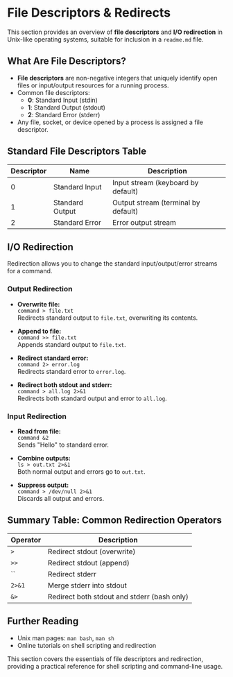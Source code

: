 # File Descriptors & Redirects

This section provides an overview of **file descriptors** and **I/O redirection** in Unix-like operating systems, suitable for inclusion in a `readme.md` file.

## What Are File Descriptors?

- **File descriptors** are non-negative integers that uniquely identify open files or input/output resources for a running process.
- Common file descriptors:
  - **0**: Standard Input (stdin)
  - **1**: Standard Output (stdout)
  - **2**: Standard Error (stderr)
- Any file, socket, or device opened by a process is assigned a file descriptor.

## Standard File Descriptors Table

| Descriptor | Name           | Description                      |
|------------|----------------|----------------------------------|
| 0          | Standard Input | Input stream (keyboard by default) |
| 1          | Standard Output| Output stream (terminal by default) |
| 2          | Standard Error | Error output stream               |

## I/O Redirection

Redirection allows you to change the standard input/output/error streams for a command.

### Output Redirection

- **Overwrite file:**  
  `command > file.txt`  
  Redirects standard output to `file.txt`, overwriting its contents.

- **Append to file:**  
  `command >> file.txt`  
  Appends standard output to `file.txt`.

- **Redirect standard error:**  
  `command 2> error.log`  
  Redirects standard error to `error.log`.

- **Redirect both stdout and stderr:**  
  `command > all.log 2>&1`  
  Redirects both standard output and error to `all.log`.

### Input Redirection

- **Read from file:**  
  `command &2`  
  Sends "Hello" to standard error.

- **Combine outputs:**  
  `ls > out.txt 2>&1`  
  Both normal output and errors go to `out.txt`.

- **Suppress output:**  
  `command > /dev/null 2>&1`  
  Discards all output and errors.

## Summary Table: Common Redirection Operators

| Operator    | Description                                 |
|-------------|---------------------------------------------|
| `>`         | Redirect stdout (overwrite)                 |
| `>>`        | Redirect stdout (append)                    |
| ``        | Redirect stderr                             |
| `2>&1`      | Merge stderr into stdout                    |
| `&>`        | Redirect both stdout and stderr (bash only) |

## Further Reading

- Unix man pages: `man bash`, `man sh`
- Online tutorials on shell scripting and redirection

This section covers the essentials of file descriptors and redirection, providing a practical reference for shell scripting and command-line usage.
